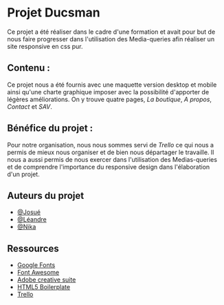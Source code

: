 
# Projet Ducsman

Ce projet a été réaliser 
dans le cadre d'une formation et avait pour but de nous faire progresser dans l'utilisation des Media-queries afin réaliser un site responsive en css pur.

## Contenu : 
Ce projet nous a été fournis avec une maquette version desktop et mobile ainsi qu'une charte graphique imposer avec la possibilité d'apporter de légères améliorations.
On y trouve quatre pages, *La boutique*, *A propos*, *Contact* et *SAV*.
## Bénéfice du projet :
Pour notre organisation, nous nous sommes servi de *Trello* ce qui nous a permis de mieux nous organiser et de bien nous départager le travaille.
Il nous a aussi permis de nous exercer dans l'utilisation des Medias-queries et de comprendre l'importance du responsive design dans l'élaboration d'un projet.
## Auteurs du projet

- [@Josué](https://www.github.com/Rowada)
- [@Léandre](https://github.com/LeandrenewL)
- [@Nika](https://github.com/mandassori)

## Ressources 

- [Google Fonts](https://fonts.google.com/)
- [Font Awesome](https://fontawesome.com/)
- [Adobe creative suite](https://www.adobe.com/fr/creativecloud.html)
- [HTML5 Boilerplate](https://html5boilerplate.com/)
- [Trello](https://trello.com/)
